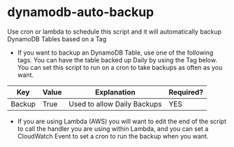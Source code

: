# dynamodb-auto-backup
Use cron or lambda to schedule this script and it will automatically backup DynamoDB Tables based on a Tag

* If you want to backup an DynamoDB Table, use one of the following tags. You can have the table backed up Daily by using the Tag below. You can set this script to run on a cron to take backups as often as you want.

| Key                 | Value     | Explanation                         | Required?   |
|-------------------- |-----------|-------------------------------------|-------------|
| Backup              | True      | Used to allow Daily Backups         | YES         |

*  If you are using Lambda (AWS) you will want to edit the end of the script to call the handler you are using within Lambda, and you can set a CloudWatch Event to set a cron to run the backup when you want.
